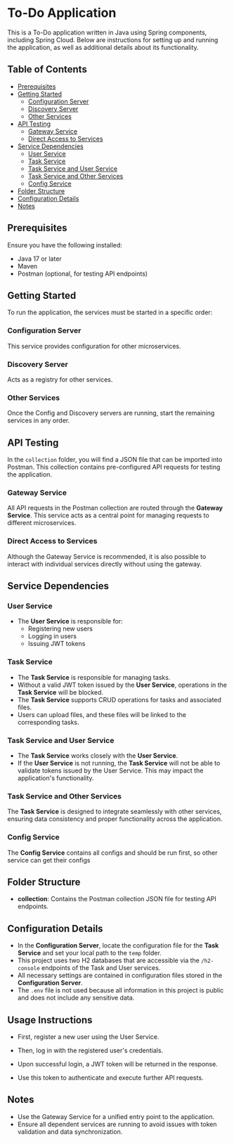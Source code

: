 # To-Do Application

This is a To-Do application written in Java using Spring components, including Spring Cloud. Below are instructions for setting up and running the application, as well as additional details about its functionality.

## Table of Contents
- [Prerequisites](#prerequisites)
- [Getting Started](#getting-started)
    - [Configuration Server](#configuration-server)
    - [Discovery Server](#discovery-server)
    - [Other Services](#other-services)
- [API Testing](#api-testing)
    - [Gateway Service](#gateway-service)
    - [Direct Access to Services](#direct-access-to-services)
- [Service Dependencies](#service-dependencies)
    - [User Service](#user-service)
    - [Task Service](#task-service)
    - [Task Service and User Service](#task-service-and-user-service)
    - [Task Service and Other Services](#task-service-and-other-services)
    - [Config Service](#config-service)
- [Folder Structure](#folder-structure)
- [Configuration Details](#configuration-details)
- [Notes](#notes)

## Prerequisites
Ensure you have the following installed:
- Java 17 or later
- Maven
- Postman (optional, for testing API endpoints)

## Getting Started
To run the application, the services must be started in a specific order:

### Configuration Server
This service provides configuration for other microservices.

### Discovery Server
Acts as a registry for other services.

### Other Services
Once the Config and Discovery servers are running, start the remaining services in any order.

## API Testing
In the `collection` folder, you will find a JSON file that can be imported into Postman. This collection contains pre-configured API requests for testing the application.

### Gateway Service
All API requests in the Postman collection are routed through the **Gateway Service**. This service acts as a central point for managing requests to different microservices.

### Direct Access to Services
Although the Gateway Service is recommended, it is also possible to interact with individual services directly without using the gateway.

## Service Dependencies

### User Service
- The **User Service** is responsible for:
    - Registering new users
    - Logging in users
    - Issuing JWT tokens

### Task Service
- The **Task Service** is responsible for managing tasks.
- Without a valid JWT token issued by the **User Service**, operations in the **Task Service** will be blocked.
- The **Task Service** supports CRUD operations for tasks and associated files.
- Users can upload files, and these files will be linked to the corresponding tasks.

### Task Service and User Service
- The **Task Service** works closely with the **User Service**.
- If the **User Service** is not running, the **Task Service** will not be able to validate tokens issued by the User Service. This may impact the application's functionality.

### Task Service and Other Services
The **Task Service** is designed to integrate seamlessly with other services, ensuring data consistency and proper functionality across the application.

### Config Service
The **Config Service** contains all configs and should be run first, so other service can get their configs 

## Folder Structure
- **collection**: Contains the Postman collection JSON file for testing API endpoints.

## Configuration Details
- In the **Configuration Server**, locate the configuration file for the **Task Service** and set your local path to the `temp` folder.
- This project uses two H2 databases that are accessible via the `/h2-console` endpoints of the Task and User services.
- All necessary settings are contained in configuration files stored in the **Configuration Server**.
- The `.env` file is not used because all information in this project is public and does not include any sensitive data.

## Usage Instructions

- First, register a new user using the User Service.

- Then, log in with the registered user's credentials.

- Upon successful login, a JWT token will be returned in the response.

- Use this token to authenticate and execute further API requests.

## Notes
- Use the Gateway Service for a unified entry point to the application.
- Ensure all dependent services are running to avoid issues with token validation and data synchronization.

